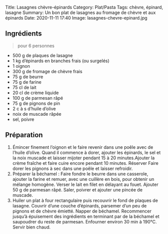 Title: Lasagnes chèvre-épinards
Category: Plat/Pasta
Tags: chèvre, épinard, lasagne
Summary: Un bon plat de lasagnes au fromage de chèvre et aux épinards
Date:  2020-11-11 17:40
Image: lasagnes-chevre-epinard.jpg

## Ingrédients
> pour 6 personnes

- 500 g de plaques de lasagne
- 1 kg d’épinards en branches frais (ou surgelés)
- 1 oignon
- 300 g de fromage de chèvre frais
- 75 g de beurre
- 75 g de farine
- 75 cl de lait
- 20 cl de crème liquide
- 100 g de parmesan râpé
- 75 g de pignons de pin
- 2 c à s d’huile d’olive
- noix de muscade râpée
- sel, poivre

## Préparation
1. Émincer finement l’oignon et le faire revenir dans une poêle avec de l’huile d’olive. Quand il commence à dorer, ajouter les épinards, le sel et la noix muscade et laisser mijoter pendant 15 à 20 minutes.Ajouter la crème fraîche et faire cuire encore pendant 10 minutes. Réserver
Faire dorer les pignons à sec dans une poêle et laisser refroidir.
2. Préparer la béchamel :
Faire fondre le beurre dans une casserole, ajouter la farine et remuer, avec une cuillère en bois, pour obtenir un mélange homogène. Verser le lait en filet en délayant au fouet. Ajouter 50 g de parmesan râpé. Saler, poivrer et ajouter une pincée de muscade.
3. Huiler un plat à four rectangulaire puis recouvrir le fond de plaques de lasagne. 
Couvrir d’une couche d’épinards, parsemer d’un peu de pignons et de chèvre émietté.
Napper de béchamel. Recommencer jusqu’à épuisement des ingrédients en terminant par de la béchamel et saupoudrer du reste de parmesan.
Enfourner environ 30 min à 190°C. Servir bien chaud.
